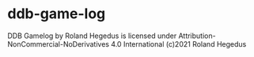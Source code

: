 # ddb-game-log

DDB Gamelog by Roland Hegedus is licensed under Attribution-NonCommercial-NoDerivatives 4.0 International 
(c)2021 Roland Hegedus
